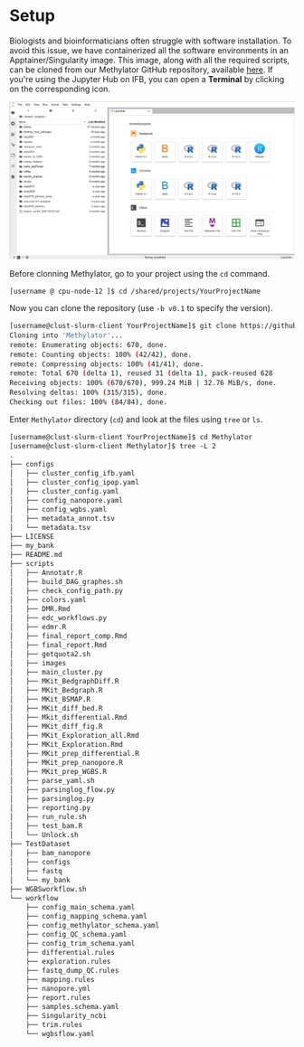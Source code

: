 # Setup 

Biologists and bioinformaticians often struggle with software installation. To avoid this issue, we have containerized all the software environments in an Apptainer/Singularity image. This image, along with all the required scripts, can be cloned from our Methylator GitHub repository, available [here](https://github.com/parisepigenetics/WGBSflow). If you're using the Jupyter Hub on IFB, you can open a **Terminal** by clicking on the corresponding icon. 

![jupyterHub](img/JupyterHub.png)

Before clonning Methylator, go to your project using the `cd` command.

```
[username @ cpu-node-12 ]$ cd /shared/projects/YourProjectName
```
Now you can clone the repository (use `-b v0.1` to specify the version). 

```bash
[username@clust-slurm-client YourProjectName]$ git clone https://github.com/parisepigenetics/Methylator
Cloning into 'Methylator'...
remote: Enumerating objects: 670, done.
remote: Counting objects: 100% (42/42), done.
remote: Compressing objects: 100% (41/41), done.
remote: Total 670 (delta 1), reused 31 (delta 1), pack-reused 628
Receiving objects: 100% (670/670), 999.24 MiB | 32.76 MiB/s, done.
Resolving deltas: 100% (315/315), done.
Checking out files: 100% (84/84), done.
```
Enter `Methylator` directory (`cd`) and look at the files using `tree` or `ls`.
```
[username@clust-slurm-client YourProjectName]$ cd Methylator
[username@clust-slurm-client Methylator]$ tree -L 2
.
├── configs
│   ├── cluster_config_ifb.yaml
│   ├── cluster_config_ipop.yaml
│   ├── cluster_config.yaml
│   ├── config_nanopore.yaml
│   ├── config_wgbs.yaml
│   ├── metadata_annot.tsv
│   └── metadata.tsv
├── LICENSE
├── my_bank
├── README.md
├── scripts
│   ├── Annotatr.R
│   ├── build_DAG_graphes.sh
│   ├── check_config_path.py
│   ├── colors.yaml
│   ├── DMR.Rmd
│   ├── edc_workflows.py
│   ├── edmr.R
│   ├── final_report_comp.Rmd
│   ├── final_report.Rmd
│   ├── getquota2.sh
│   ├── images
│   ├── main_cluster.py
│   ├── MKit_BedgraphDiff.R
│   ├── MKit_Bedgraph.R
│   ├── MKit_BSMAP.R
│   ├── MKit_diff_bed.R
│   ├── Mkit_differential.Rmd
│   ├── MKit_diff_fig.R
│   ├── MKit_Exploration_all.Rmd
│   ├── MKit_Exploration.Rmd
│   ├── MKit_prep_differential.R
│   ├── MKit_prep_nanopore.R
│   ├── MKit_prep_WGBS.R
│   ├── parse_yaml.sh
│   ├── parsinglog_flow.py
│   ├── parsinglog.py
│   ├── reporting.py
│   ├── run_rule.sh
│   ├── test_bam.R
│   └── Unlock.sh
├── TestDataset
│   ├── bam_nanopore
│   ├── configs
│   ├── fastq
│   └── my_bank
├── WGBSworkflow.sh
└── workflow
    ├── config_main_schema.yaml
    ├── config_mapping_schema.yaml
    ├── config_methylator_schema.yaml
    ├── config_QC_schema.yaml
    ├── config_trim_schema.yaml
    ├── differential.rules
    ├── exploration.rules
    ├── fastq_dump_QC.rules
    ├── mapping.rules
    ├── nanopore.yml
    ├── report.rules
    ├── samples.schema.yaml
    ├── Singularity_ncbi
    ├── trim.rules
    └── wgbsflow.yaml

```

